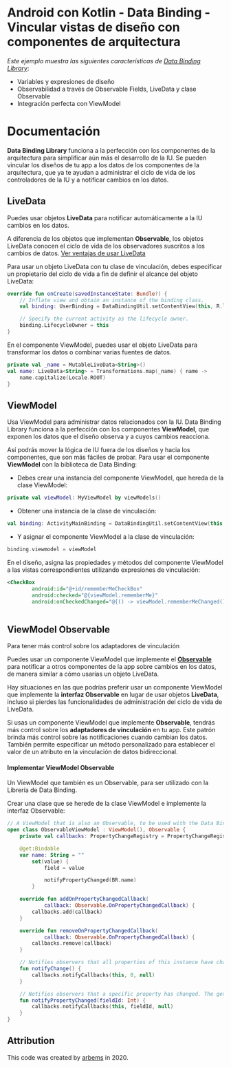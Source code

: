 # Android con Kotlin - Data Binding - Vincular vistas de diseño con componentes de arquitectura

*Este ejemplo muestra las siguientes características de [Data Binding Library](https://developer.android.com/topic/libraries/data-binding/index.html)*:

* Variables y expresiones de diseño
* Observabilidad a través de Observable Fields, LiveData y clase Observable
* Integración perfecta con ViewModel

# Documentación

**Data Binding Library** funciona a la perfección con los componentes de la arquitectura para simplificar aún más el desarrollo de la IU. 
Se pueden vincular los diseños de tu app a los datos de los componentes de la arquitectura, que ya te ayudan a administrar el ciclo de vida de los controladores de la IU y a notificar cambios en los datos.

## LiveData

Puedes usar objetos **LiveData** para notificar automáticamente a la IU cambios en los datos.

A diferencia de los objetos que implementan **Observable**, los objetos LiveData conocen el ciclo de vida de los observadores suscritos a los cambios de datos. 
[Ver ventajas de usar LiveData](https://github.com/arbems/Android-with-Kotlin-Architecture-Components/tree/master/LiveData)

Para usar un objeto LiveData con tu clase de vinculación, debes especificar un propietario del ciclo de vida a fin de definir el alcance del objeto LiveData:

```kotlin
override fun onCreate(savedInstanceState: Bundle?) {
    // Inflate view and obtain an instance of the binding class.
    val binding: UserBinding = DataBindingUtil.setContentView(this, R.layout.activity_main)

    // Specify the current activity as the lifecycle owner.
    binding.LifecycleOwner = this
}
```

En el componente ViewModel, puedes usar el objeto LiveData para transformar los datos o combinar varias fuentes de datos.

```kotlin
private val _name = MutableLiveData<String>()
val name: LiveData<String> = Transformations.map(_name) { name ->
    name.capitalize(Locale.ROOT)
}
```

## ViewModel 

Usa ViewModel para administrar datos relacionados con la IU. Data Binding Library funciona a la perfección con los componentes **ViewModel**, que exponen los datos que el diseño observa y a cuyos cambios reacciona. 

Así podrás mover la lógica de IU fuera de los diseños y hacia los componentes, que son más fáciles de probar. 
Para usar el componente **ViewModel** con la biblioteca de Data Binding:

* Debes crear una instancia del componente ViewModel, que hereda de la clase ViewModel:
```kotlin
private val viewModel: MyViewModel by viewModels()
```
* Obtener una instancia de la clase de vinculación:
```kotlin
val binding: ActivityMainBinding = DataBindingUtil.setContentView(this, R.layout.activity_main)
```
* Y asignar el componente ViewModel a la clase de vinculación:
```kotlin
binding.viewmodel = viewModel
```

En el diseño, asigna las propiedades y métodos del componente ViewModel a las vistas correspondientes utilizando expresiones de vinculación:
```xml
<CheckBox
        android:id="@+id/rememberMeCheckBox"
        android:checked="@{viewModel.rememberMe}"
        android:onCheckedChanged="@{() -> viewModel.rememberMeChanged()}" />
    
```


## ViewModel Observable 

Para tener más control sobre los adaptadores de vinculación

Puedes usar un componente ViewModel que implemente el [**Observable**](https://developer.android.com/reference/android/databinding/Observable) para notificar a otros componentes de la app sobre cambios en los datos, de manera similar a cómo usarías un objeto LiveData.

Hay situaciones en las que podrías preferir usar un componente ViewModel que implemente la **interfaz Observable** en lugar de usar objetos **LiveData**, incluso si pierdes las funcionalidades de administración del ciclo de vida de LiveData.

Si usas un componente ViewModel que implemente **Observable**, tendrás más control sobre los **adaptadores de vinculación** en tu app. Este patrón brinda más control sobre las notificaciones cuando cambian los datos. También permite especificar un método personalizado para establecer el valor de un atributo en la vinculación de datos bidireccional.

#### Implementar ViewModel Observable

Un ViewModel que también es un Observable, para ser utilizado con la Librería de Data Binding.

Crear una clase que se herede de la clase ViewModel e implemente la interfaz Observable:

```kotlin
// A ViewModel that is also an Observable, to be used with the Data Binding Library.
open class ObservableViewModel : ViewModel(), Observable {
    private val callbacks: PropertyChangeRegistry = PropertyChangeRegistry()

    @get:Bindable
    var name: String = ""
        set(value) {
            field = value

            notifyPropertyChanged(BR.name)
        }

    override fun addOnPropertyChangedCallback(
            callback: Observable.OnPropertyChangedCallback) {
        callbacks.add(callback)
    }

    override fun removeOnPropertyChangedCallback(
            callback: Observable.OnPropertyChangedCallback) {
        callbacks.remove(callback)
    }

    // Notifies observers that all properties of this instance have changed.
    fun notifyChange() {
        callbacks.notifyCallbacks(this, 0, null)
    }

    // Notifies observers that a specific property has changed. The getter for the property that changes should be marked with the @Bindable annotation to generate a field in the BR class to be used as the fieldId parameter.
    fun notifyPropertyChanged(fieldId: Int) {
        callbacks.notifyCallbacks(this, fieldId, null)
    }
}
```

## Attribution

This code was created by [arbems](https://github.com/arbems) in 2020.
